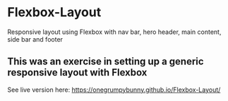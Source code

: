 # Flexbox-Layout
Responsive layout using Flexbox with nav bar, hero header, main content, side bar and footer

<h2>This was an exercise in setting up a generic responsive layout with Flexbox</h2>

See live version here: https://onegrumpybunny.github.io/Flexbox-Layout/ 
